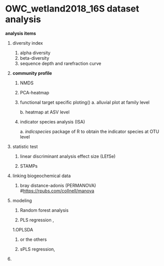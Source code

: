 # OWC_wetland2018_16S dataset analysis

**analysis items**
1. diversity index
    1. alpha diversity
    1. beta-diversity
    1. sequence depth and rarefraction curve

1. **community profile**
    1. NMDS
    
    1. PCA-heatmap
    
    1. functional target specific ploting()
        a. alluvial plot at family level
        
        b. heatmap at ASV level
    
    1. indicator species analysis (ISA)
        
        a. *indicspecies* package of R to obtain the indicator species at OTU level 

1. statistic test
    1. linear discriminant analysis effect size (LEfSe)
    
    1. STAMPs 


1. linking biogeochemical data
    1. bray distance-adonis (PERMANOVA) #https://rpubs.com/collnell/manova

1. modeling
    1. Random forest analysis
    
    1. PLS regression , 
    
    1.OPLSDA
    
    1. or the others
    
    1. sPLS regression,


1. 

